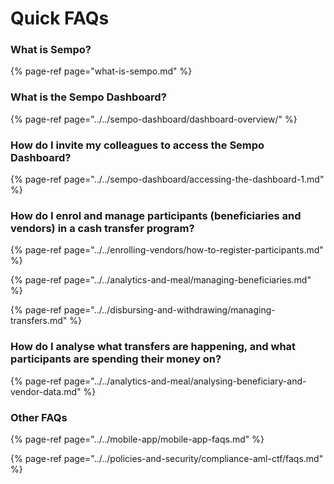 # Quick FAQs

### What is Sempo?

{% page-ref page="what-is-sempo.md" %}

### What is the Sempo Dashboard?

{% page-ref page="../../sempo-dashboard/dashboard-overview/" %}

### How do I invite my colleagues to access the Sempo Dashboard?

{% page-ref page="../../sempo-dashboard/accessing-the-dashboard-1.md" %}

### How do I enrol and manage participants \(beneficiaries and vendors\) in a cash transfer program?

{% page-ref page="../../enrolling-vendors/how-to-register-participants.md" %}

{% page-ref page="../../analytics-and-meal/managing-beneficiaries.md" %}

{% page-ref page="../../disbursing-and-withdrawing/managing-transfers.md" %}

### How do I analyse what transfers are happening, and what participants are spending their money on?

{% page-ref page="../../analytics-and-meal/analysing-beneficiary-and-vendor-data.md" %}



### Other FAQs

{% page-ref page="../../mobile-app/mobile-app-faqs.md" %}

{% page-ref page="../../policies-and-security/compliance-aml-ctf/faqs.md" %}



